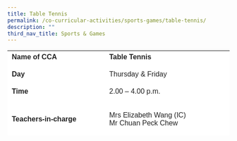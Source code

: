 ```yaml
---
title: Table Tennis
permalink: /co-curricular-activities/sports-games/table-tennis/
description: ""
third_nav_title: Sports & Games
---
```

<table border="0" style="box-sizing: inherit; border-collapse: collapse; border-spacing: 0px; max-width: 100%; color: rgb(34, 34, 34); font-family: &quot;Source Sans Pro&quot;, sans-serif; font-size: 16px; font-style: normal; font-variant-ligatures: normal; font-variant-caps: normal; font-weight: 400; letter-spacing: normal; orphans: 2; text-align: start; text-transform: none; white-space: normal; widows: 2; word-spacing: 0px; -webkit-text-stroke-width: 0px; background-color: rgb(255, 255, 255); text-decoration-thickness: initial; text-decoration-style: initial; text-decoration-color: initial; height: 193px; width: 792.225px;"><tbody style="box-sizing: inherit;"><tr style="box-sizing: inherit; background: rgb(255, 255, 255); height: 24px;"><td style="box-sizing: inherit; padding: 5px 10px; width: 324.25px; height: 24px;"><strong style="box-sizing: inherit; font-weight: 700;">Name of CCA</strong></td><td style="box-sizing: inherit; padding: 0px; width: 466.975px; height: 24px;"><strong style="box-sizing: inherit; font-weight: 700;">Table Tennis</strong><tr style="box-sizing: inherit; background: rgb(255, 255, 255); height: 22px;"><td style="box-sizing: inherit; padding: 5px 10px; width: 324.25px; height: 22px;"><strong style="box-sizing: inherit; font-weight: 700;">Day</strong></td><td style="box-sizing: inherit; padding: 0px; width: 466.975px; height: 22px;"><p style="box-sizing: inherit; font-size: 1em; padding: 0px;">Thursday & Friday</p></td></tr><tr style="box-sizing: inherit; background: rgb(255, 255, 255); height: 24px;"><td style="box-sizing: inherit; padding: 5px 10px; width: 324.25px; height: 24px;"><strong style="box-sizing: inherit; font-weight: 700;">Time</strong></td><td style="box-sizing: inherit; padding: 0px; width: 466.975px; height: 24px;">2.00 – 4.00 p.m.</td></tr><tr style="box-sizing: inherit; background: rgb(255, 255, 255); height: 98px;"><td style="box-sizing: inherit; padding: 5px 10px; width: 324.25px; height: 98px;"><strong style="box-sizing: inherit;">Teachers-in-charge</strong></td><td style="box-sizing: inherit; padding: 0px; width: 466.975px; height: 98px;">Mrs Elizabeth Wang (IC)<br>Mr Chuan Peck Chew</td></tr><tr style="box-sizing: inherit; background: rgb(255, 255, 255); height: 54px;"><td style="box-sizing: inherit; padding: 5px 10px; width: 324.25px; height: 54px;"><strong style="box-sizing: inherit; font-weight: 700;">Event participated</strong></td><td style="box-sizing: inherit; padding: 0px; width: 466.975px; height: 54px;">National School Games Table Tennis</td></tr><tr style="box-sizing: inherit; background: rgb(255, 255, 255); height: 37px;"><tr style="box-sizing: inherit; background: rgb(255, 255, 255); height: 336px;"><td colspan="2" style="box-sizing: inherit; padding: 5px 10px; width: 791.225px; height: 336px;"><p style="box-sizing: inherit; font-size: 1em;">The Table Tennis CCA is introduced in our school to encourage high participation among our Primary Three students and to pave the pathway to spot promising talents.<p style="box-sizing: inherit; font-size: 1em;"></p><p style="box-sizing: inherit; font-size: 1em;">Table tennis, also known as&nbsp;ping pong, is a sport in which two or four players hit a lightweight ball back and forth across a table using a small bat. The game takes place on a hard table divided by a net. Except for the initial serve, the rules are generally as follows: players must allow a ball played toward them to bounce one time on their side of the table, and must return it so that it bounces on the opposite side at least once. A point is scored when a player fails to return the ball within the rules. Play is fast and demands quick reactions.</p><p style="box-sizing: inherit; font-size: 1em;">The interesting thing is most of members have never played table tennis before! They do not know how to hold a racquet correctly, how to serve a ball and play it over. &nbsp;However, all members display their enthusiasm in this game.</p>
<p style="box-sizing: inherit; font-size: 1em;">Our training session is conducted by an experienced and dedicated coach who focuses on developing student’s skills and knowledge. The players are taught hand-eye coordination, quick reactions, balance, concentration and&nbsp;aerobic fitness. They also learn the technical and tactical aspects of this racquet-based sport and practise their skills learnt in doubles and singles games during the training sessions. It is our goal that the promising ones will be able to participate in inter-school competitions in subsequent years.</p><p style="box-sizing: inherit; font-size: 1em;"><span style="box-sizing: inherit; font-family: inherit; font-size: inherit;">We aim to equip our players not only with knowledge and skills but also to cultivate in them, perseverance, responsibility and integrity. With the expertise acquired through the coming years, we hope to develop a&nbsp;new generation&nbsp;of young players, who will go on to challenge the best in the world.</span></p>